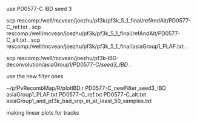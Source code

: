 use PD0577-C IBD seed 3

scp rescomp:/well/mcvean/joezhu/pf3k/pf3k_5_1_final/refAndAlt/PD0577-C_ref.txt .
scp rescomp:/well/mcvean/joezhu/pf3k/pf3k_5_1_final/refAndAlt/PD0577-C_alt.txt .
scp rescomp:/well/mcvean/joezhu/pf3k/pf3k_5_1_final/asiaGroup1_PLAF.txt .

scp rescomp:/well/mcvean/joezhu/pf3k-IBD-deconvolution/asiaGroup1/PD0577-C/*seed3_IBD* .

use the new filter ones

~/pfPvRecombMap/R/plotIBD.r PD0577-C_newFilter_seed3_IBD  asiaGroup1_PLAF.txt PD0577-C_ref.txt PD0577-C_alt.txt asiaGroup1_and_pf3k_bad_snp_in_at_least_50_samples.txt

making linear plots for tracks
